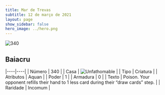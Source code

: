 ```yaml
---
title: Mar de Trevas
subtitle: 12 de março de 2021
layout: page
show_sidebar: false
hero_image: ../hero.png
---
```


![340](https://cdn.keyforgegame.com/media/card_front/pt/496_340_39FJH9R6779P_pt.png)

## Baiacru

|----|----|
| Número | 340 |
| Casa | ![Unfathomable](https://archonarcana.com/images/thumb/1/10/Unfathomable.png/22px-Unfathomable.png "Abissais") |
| Tipo | Criatura |
| Atributos | Aquan |
| Poder | 1 |
| Armadura | 0 |
| Texto | Poison.  Your opponent refills their hand to 1 less card during their “draw cards” step. |
| Raridade | Incomum |
